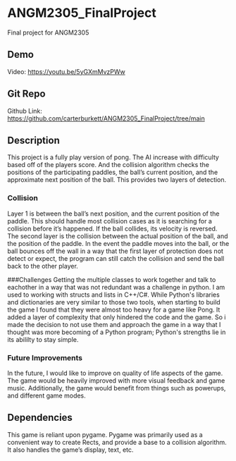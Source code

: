 # ANGM2305_FinalProject
Final project for ANGM2305

## Demo
Video: <https://youtu.be/5yGXmMvzPWw>

## Git Repo
Github Link: <https://github.com/carterburkett/ANGM2305_FinalProject/tree/main>

## Description
This project is a fully play version of pong. The AI increase with difficulty based off of the players score. And the collision algorithm checks the positions of the participating paddles, the ball’s current position, and the approximate next position of the ball. This provides two layers of detection.

### Collision
Layer 1 is between the ball’s next position, and the current position of the paddle. This should handle most collision cases as it is searching for a collision before it’s happened. If the ball collides, its velocity is reversed. The second layer is the collision between the actual position of the ball, and the position of the paddle. In the event the paddle moves into the ball, or the ball bounces off the wall in a way that the first layer of protection does not detect or expect, the program can still catch the collision and send the ball back to the other player.

###Challenges
Getting the multiple classes to work together and talk to eachother in a way that was not redundant was a challenge in python. I am used to working with structs and lists in C++/C#. While Python's libraries and dictionaries are very similar to those two tools, when starting to build the game I found that they were almost too heavy for a game like Pong. It added a layer of complexity that only hindered the code and the game. So i made the decision to not use them and approach the game in a way that I thought was more becoming of a Python program; Python's strengths lie in its abililty to stay simple.

### Future Improvements
In the future, I would like to improve on quality of life aspects of the game. The game would be heavily improved with more visual feedback and game music. Additionally, the game would benefit from things such as powerups, and different game modes. 

## Dependencies
This game is reliant upon pygame. Pygame was primarily used as a convenient way to create Rects, and provide a base to a collision algorithm. It also handles the game’s display, text, etc. 



